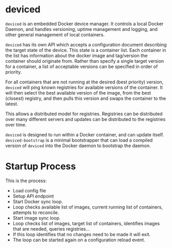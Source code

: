 deviced
=======

`deviced` is an embedded Docker device manager. It controls a local Docker Daemon, and handles versioning, uptime management and logging, and other general management of local containers.

`deviced` has its own API which accepts a configuration document describing the target state of the device. This state is a container list. Each container in the list has information about the docker image and tag/version the container should originate from. Rather than specify a single target version for a container, a list of acceptable versions can be specified in order of priority.

For all containers that are not running at the desired (best priority) version, `deviced` will ping known registries for available versions of the container. It will then select the best available version of the image, from the best (closest) registry, and then pulls this version and swaps the container to the latest.

This allows a distributed model for registries. Registries can be distributed over many different servers and updates can be distributed to the registries over time.

`deviced` is designed to run within a Docker container, and can update itself. `deviced-bootstrap` is a minimal bootstrapper that can load a compiled version of `deviced` into the Docker daemon to bootstrap the daemon.

Startup Process
===============

This is the process:

 - Load config file
 - Setup API endpoint
 - Start Docker sync loop.
  - Loop checks available list of images, current running list of containers, attempts to reconcile.
 - Start image sync loop.
  - Loop checks list of images, target list of containers, identifies images that are needed, queries registries...
  - If this loop identifies that no changes need to be made it will exit.
  - The loop can be started again on a configuration reload event.
